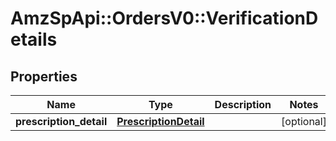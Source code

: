 # AmzSpApi::OrdersV0::VerificationDetails

## Properties
Name | Type | Description | Notes
------------ | ------------- | ------------- | -------------
**prescription_detail** | [**PrescriptionDetail**](PrescriptionDetail.md) |  | [optional] 


